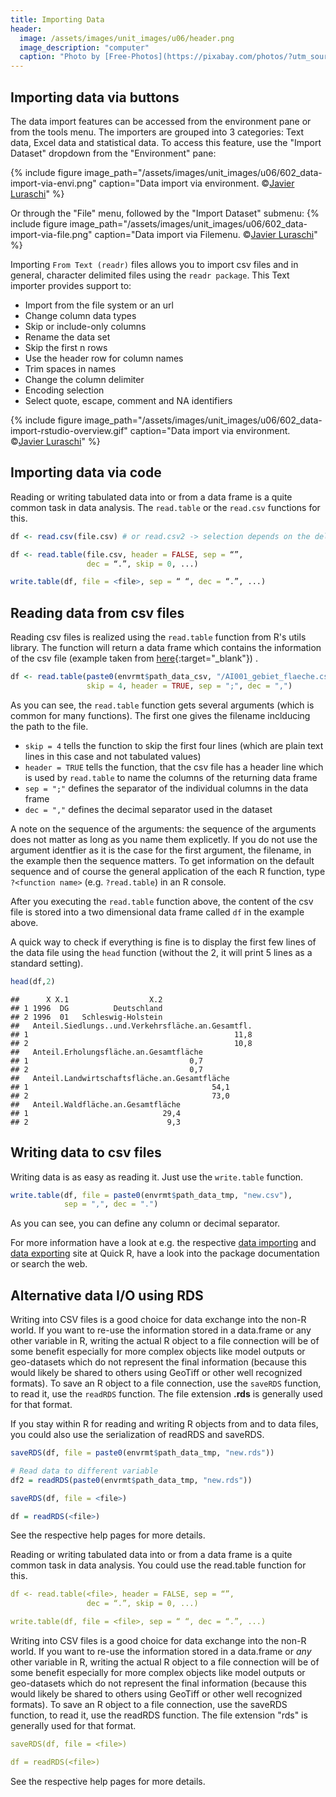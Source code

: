 ```yaml
---
title: Importing Data
header:
  image: /assets/images/unit_images/u06/header.png
  image_description: "computer"
  caption: "Photo by [Free-Photos](https://pixabay.com/photos/?utm_source=link-attribution&amp;utm_medium=referral&amp;utm_campaign=image&amp;utm_content=336373) [Pixabay](https://pixabay.com/de/?utm_source=link-attribution&amp;utm_medium=referral&amp;utm_campaign=image&amp;utm_content=336373)"
---
```


<!--more-->


## Importing data via buttons

The data import features can be accessed from the environment pane or from the tools menu. The importers are grouped into 3 categories: Text data, Excel data and statistical data. To access this feature, use the "Import Dataset" dropdown from the "Environment" pane:

{% include figure image_path="/assets/images/unit_images/u06/602_data-import-via-envi.png" caption="Data import via environment. ©[Javier Luraschi](https://support.rstudio.com/hc/en-us/articles/218611977-Importing-Data-with-RStudio)" %}


Or through the "File" menu, followed by the "Import Dataset" submenu:
{% include figure image_path="/assets/images/unit_images/u06/602_data-import-via-file.png" caption="Data import via Filemenu. ©[Javier Luraschi](https://support.rstudio.com/hc/en-us/articles/218611977-Importing-Data-with-RStudio)" %}


Importing `From Text (readr)` files allows you to import csv files and in general, character delimited files using the `readr package`. This Text importer provides support to:

* Import from the file system or an url
* Change column data types
* Skip or include-only columns
* Rename the data set
* Skip the first n rows
* Use the header row for column names
* Trim spaces in names
* Change the column delimiter
* Encoding selection
* Select quote, escape, comment and NA identifiers


{% include figure image_path="/assets/images/unit_images/u06/602_data-import-rstudio-overview.gif" caption="Data import via environment. ©[Javier Luraschi](https://support.rstudio.com/hc/en-us/articles/218611977-Importing-Data-with-RStudio)" %}


## Importing data via code
Reading or writing tabulated data into or from a data frame is a quite common task in data analysis. The `read.table` or the `read.csv` functions for this.

```r
df <- read.csv(file.csv) # or read.csv2 -> selection depends on the delimiter and seperator
```

```r
df <- read.table(file.csv, header = FALSE, sep = “”,
                 dec = “.”, skip = 0, ...)

write.table(df, file = <file>, sep = “ “, dec = “.”, ...)
```

## Reading data from csv files

Reading csv files is realized using the `read.table` function from R's utils library. The function will return a data frame which contains the information of the csv file (example taken from [here](https://www.regionalstatistik.de/genesis/online/){:target="_blank"}) .


```r
df <- read.table(paste0(envrmt$path_data_csv, "/AI001_gebiet_flaeche.csv"),
                 skip = 4, header = TRUE, sep = ";", dec = ",")
```

As you can see, the `read.table` function gets several arguments (which is common for many functions). The first one gives the filename inclducing the path to the file.
* `skip = 4` tells the function to skip the first four lines (which are plain text lines in this case and not tabulated values)
* `header = TRUE` tells the function, that the csv file has a header line which is used by `read.table` to name the columns of the returning data frame
* `sep = ";"` defines the separator of the individual columns in the data frame
* `dec = ","` defines the decimal separator used in the dataset

A note on the sequence of the arguments: the sequence of the arguments does
not matter as long as you name them explicetly. If you do not use the argument
identfier as it is the case for the first argument, the filename, in the example
then the sequence matters. To get information on the default sequence and of
course the general application of the each R function, type `?<function name>`
(e.g. `?read.table`) in an R console.

After you executing the `read.table` function above, the content of the csv file is
stored into a two dimensional data frame called `df` in the example above.

A quick way to check if everything is fine is to display the first few lines of
the data file using the `head` function (without the 2, it will print 5 lines as a standard setting).

```r
head(df,2)
```

```
##      X X.1                  X.2
## 1 1996  DG          Deutschland
## 2 1996  01   Schleswig-Holstein
##   Anteil.Siedlungs..und.Verkehrsfläche.an.Gesamtfl.
## 1                                              11,8
## 2                                              10,8
##   Anteil.Erholungsfläche.an.Gesamtfläche
## 1                                    0,7
## 2                                    0,7
##   Anteil.Landwirtschaftsfläche.an.Gesamtfläche
## 1                                         54,1
## 2                                         73,0
##   Anteil.Waldfläche.an.Gesamtfläche
## 1                              29,4
## 2                               9,3
```

## Writing data to csv files
Writing data is as easy as reading it. Just use the `write.table` function.

```r
write.table(df, file = paste0(envrmt$path_data_tmp, "new.csv"),
            sep = ",", dec = ".")
```
As you can see, you can define any column or decimal separator.

For more information have a look at e.g. the respective [data importing](http://www.statmethods.net/input/importingdata.html) and [data exporting](http://www.statmethods.net/input/exportingdata.html) site at Quick R, have a look into the package
documentation or search the web.


## Alternative data I/O using RDS
Writing into CSV files is a good choice for data exchange into the non-R world. If you want to re-use the information stored in a data.frame or any other variable in R, writing the actual R object to a file connection will be of some benefit especially for more complex objects like model outputs or geo-datasets which do not represent the final information (because this would likely be shared to others using GeoTiff or other well recognized formats). To save an R object to a file connection, use the `saveRDS` function, to read it, use the `readRDS` function. The file extension **.rds** is generally used for that format.

If you stay within R for reading and writing R objects from and to data files, you could also use the serialization of readRDS and saveRDS.

```r
saveRDS(df, file = paste0(envrmt$path_data_tmp, "new.rds"))

# Read data to different variable
df2 = readRDS(paste0(envrmt$path_data_tmp, "new.rds"))
```



```r
saveRDS(df, file = <file>)

df = readRDS(<file>)
```

See the respective help pages for more details.


Reading or writing tabulated data into or from a data frame is a quite common task in data analysis. You could use the read.table function for this.
```yaml
df <- read.table(<file>, header = FALSE, sep = “”,
                 dec = “.”, skip = 0, ...)

write.table(df, file = <file>, sep = “ “, dec = “.”, ...)
```

Writing into CSV files is a good choice for data exchange into the non-R world. If you want to re-use the information stored in a data.frame or *any* other variable in R, writing the actual R object to a file connection will be of some benefit especially for more complex objects like model outputs or geo-datasets which do not represent the final information (because this would likely be shared to others using GeoTiff or other well recognized formats). To save an R object to a file connection, use the saveRDS function, to read it, use the readRDS function. The file extension "rds" is generally used for that format.
```yaml
saveRDS(df, file = <file>)

df = readRDS(<file>)
```
See the respective help pages for more details.


<!--
## Further reading

add some day
-->
